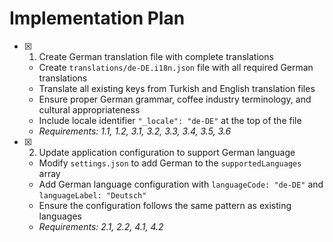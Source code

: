 # Implementation Plan

- [x] 1. Create German translation file with complete translations
  - Create `translations/de-DE.i18n.json` file with all required German translations
  - Translate all existing keys from Turkish and English translation files
  - Ensure proper German grammar, coffee industry terminology, and cultural appropriateness
  - Include locale identifier `"_locale": "de-DE"` at the top of the file
  - _Requirements: 1.1, 1.2, 3.1, 3.2, 3.3, 3.4, 3.5, 3.6_

- [x] 2. Update application configuration to support German language
  - Modify `settings.json` to add German to the `supportedLanguages` array
  - Add German language configuration with `languageCode: "de-DE"` and `languageLabel: "Deutsch"`
  - Ensure the configuration follows the same pattern as existing languages
  - _Requirements: 2.1, 2.2, 4.1, 4.2_
